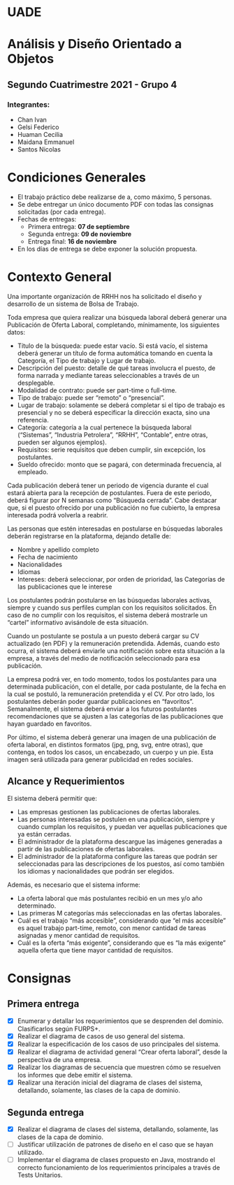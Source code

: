 
# UADE
# Análisis y Diseño Orientado a Objetos
## Segundo Cuatrimestre 2021 - Grupo 4
### Integrantes:
* Chan Ivan
* Gelsi Federico
* Huaman Cecilia
* Maidana Emmanuel
* Santos Nicolas

# Condiciones Generales
* El trabajo práctico debe realizarse de a, como máximo, 5 personas.
* Se debe entregar un único documento PDF con todas las consignas solicitadas (por cada entrega).
* Fechas de entregas:
  * Primera entrega: **07 de septiembre**
  * Segunda entrega: **09 de noviembre**
  * Entrega final: **16 de noviembre**
* En los días de entrega se debe exponer la solución propuesta.

# Contexto General

Una importante organización de RRHH nos ha solicitado el diseño y
desarrollo de un sistema de Bolsa de Trabajo.

Toda empresa que quiera realizar una búsqueda laboral deberá generar una
Publicación de Oferta Laboral, completando, mínimamente, los siguientes
datos:

* Título de la búsqueda: puede estar vacío. Si está vacío, el sistema deberá generar un título de forma
automática tomando en cuenta la Categoría, el Tipo de trabajo y Lugar de trabajo.
* Descripción del puesto: detalle de qué tareas involucra el puesto, de forma narrada y mediante tareas
seleccionables a través de un desplegable.
* Modalidad de contrato: puede ser part-time o full-time.
* Tipo de trabajo: puede ser “remoto” o “presencial”.
* Lugar de trabajo: solamente se deberá completar si el tipo de trabajo es presencial y no se deberá
especificar la dirección exacta, sino una referencia.
* Categoría: categoría a la cual pertenece la búsqueda laboral (“Sistemas”, “Industria Petrolera”,
“RRHH”, “Contable”, entre otras, pueden ser algunos ejemplos).
* Requisitos: serie requisitos que deben cumplir, sin excepción, los postulantes.
* Sueldo ofrecido: monto que se pagará, con determinada frecuencia, al empleado.

Cada publicación deberá tener un periodo de vigencia durante el cual estará abierta para la recepción de
postulantes. Fuera de este periodo, deberá figurar por N semanas como “Búsqueda cerrada”. Cabe destacar
que, si el puesto ofrecido por una publicación no fue cubierto, la empresa interesada podrá volverla a reabrir.

Las personas que estén interesadas en postularse en búsquedas laborales deberán registrarse en la
plataforma, dejando detalle de:

* Nombre y apellido completo
* Fecha de nacimiento
* Nacionalidades 
* Idiomas 
* Intereses: deberá seleccionar, por orden de prioridad, las Categorías de las publicaciones que le
  interese

Los postulantes podrán postularse en las búsquedas laborales activas, siempre y cuando sus perfiles cumplan
con los requisitos solicitados. En caso de no cumplir con los requisitos, el sistema deberá mostrarle un “cartel”
informativo avisándole de esta situación.

Cuando un postulante se postula a un puesto deberá cargar su CV actualizado (en PDF) y la remuneración
pretendida. Además, cuando esto ocurra, el sistema deberá enviarle una notificación sobre esta situación a la
empresa, a través del medio de notificación seleccionado para esa publicación.

La empresa podrá ver, en todo momento, todos los postulantes para una determinada publicación, con el
detalle, por cada postulante, de la fecha en la cual se postuló, la remuneración pretendida y el CV.
Por otro lado, los postulantes deberán poder guardar publicaciones en “favoritos”. Semanalmente, el sistema
deberá enviar a los futuros postulantes recomendaciones que se ajusten a las categorías de las publicaciones
que hayan guardado en favoritos.

Por último, el sistema deberá generar una imagen de una publicación de oferta laboral, en distintos formatos
(jpg, png, svg, entre otras), que contenga, en todos los casos, un encabezado, un cuerpo y un pie. Esta imagen
será utilizada para generar publicidad en redes sociales.

## Alcance y Requerimientos

El sistema deberá permitir que:
* Las empresas gestionen las publicaciones de ofertas laborales.
* Las personas interesadas se postulen en una publicación, siempre y cuando cumplan los requisitos, y
puedan ver aquellas publicaciones que ya están cerradas.
* El administrador de la plataforma descargue las imágenes generadas a partir de las publicaciones de
ofertas laborales.
* El administrador de la plataforma configure las tareas que podrán ser seleccionadas para las
descripciones de los puestos, así como también los idiomas y nacionalidades que podrán ser elegidos.

Además, es necesario que el sistema informe:
* La oferta laboral que más postulantes recibió en un mes y/o año determinado.
* Las primeras M categorías más seleccionadas en las ofertas laborales.
* Cuál es el trabajo “más accesible”, considerando que “el más accesible” es aquel trabajo part-time, 
remoto, con menor cantidad de tareas asignadas y menor cantidad de requisitos. 
* Cuál es la oferta “más exigente”, considerando que es “la más exigente” aquella oferta que tiene 
mayor cantidad de requisitos.

# Consignas

## Primera entrega
- [x] Enumerar y detallar los requerimientos que se desprenden del dominio. Clasificarlos según
FURPS+.
- [x] Realizar el diagrama de casos de uso general del sistema.
- [x] Realizar la especificación de los casos de uso principales del sistema.
- [x] Realizar el diagrama de actividad general “Crear oferta laboral”, desde la perspectiva de una
empresa.
- [x] Realizar los diagramas de secuencia que muestren cómo se resuelven los informes que debe
emitir el sistema.
- [x] Realizar una iteración inicial del diagrama de clases del sistema, detallando, solamente, las
clases de la capa de dominio.

## Segunda entrega
- [x] Realizar el diagrama de clases del sistema, detallando, solamente, las clases de la capa de
dominio.
- [ ] Justificar utilización de patrones de diseño en el caso que se hayan utilizado.
- [ ] Implementar el diagrama de clases propuesto en Java, mostrando el correcto funcionamiento
de los requerimientos principales a través de Tests Unitarios.